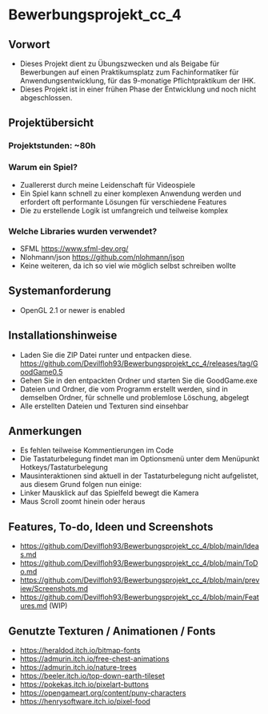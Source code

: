 # Bewerbungsprojekt_cc_4

## Vorwort

* Dieses Projekt dient zu Übungszwecken und als Beigabe für Bewerbungen auf einen Praktikumsplatz zum Fachinformatiker für Anwendungsentwicklung, für das 9-monatige Pflichtpraktikum der IHK.
* Dieses Projekt ist in einer frühen Phase der Entwicklung und noch nicht abgeschlossen.

## Projektübersicht

### Projektstunden: ~80h

### Warum ein Spiel?

* Zuallererst durch meine Leidenschaft für Videospiele
* Ein Spiel kann schnell zu einer komplexen Anwendung werden und erfordert oft performante Lösungen für verschiedene Features
* Die zu erstellende Logik ist umfangreich und teilweise komplex

### Welche Libraries wurden verwendet?

* SFML <https://www.sfml-dev.org/>
* Nlohmann/json <https://github.com/nlohmann/json>
* Keine weiteren, da ich so viel wie möglich selbst schreiben wollte

## Systemanforderung

* OpenGL 2.1 or newer is enabled

## Installationshinweise

* Laden Sie die ZIP Datei runter und entpacken diese. <https://github.com/Devilfloh93/Bewerbungsprojekt_cc_4/releases/tag/GoodGame0.5>
* Gehen Sie in den entpackten Ordner und starten Sie die GoodGame.exe
* Dateien und Ordner, die vom Programm erstellt werden, sind in demselben Ordner, für schnelle und problemlose Löschung, abgelegt
* Alle erstellten Dateien und Texturen sind einsehbar

## Anmerkungen

* Es fehlen teilweise Kommentierungen im Code
* Die Tastaturbelegung findet man im Optionsmenü unter dem Menüpunkt Hotkeys/Tastaturbelegung
* Mausinteraktionen sind aktuell in der Tastaturbelegung nicht aufgelistet, aus diesem Grund folgen nun einige:
* Linker Mausklick auf das Spielfeld bewegt die Kamera
* Maus Scroll zoomt hinein oder heraus

## Features, To-do, Ideen und Screenshots

* <https://github.com/Devilfloh93/Bewerbungsprojekt_cc_4/blob/main/Ideas.md>
* <https://github.com/Devilfloh93/Bewerbungsprojekt_cc_4/blob/main/ToDo.md>
* <https://github.com/Devilfloh93/Bewerbungsprojekt_cc_4/blob/main/preview/Screenshots.md>
* <https://github.com/Devilfloh93/Bewerbungsprojekt_cc_4/blob/main/Features.md> (WIP)

## Genutzte Texturen / Animationen / Fonts

* <https://heraldod.itch.io/bitmap-fonts>
* <https://admurin.itch.io/free-chest-animations>
* <https://admurin.itch.io/nature-trees>
* <https://beeler.itch.io/top-down-earth-tileset>
* <https://pokekas.itch.io/pixelart-buttons>
* <https://opengameart.org/content/puny-characters>
* <https://henrysoftware.itch.io/pixel-food>
